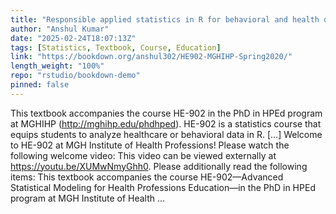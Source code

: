 ```yaml
---
title: "Responsible applied statistics in R for behavioral and health data"
author: "Anshul Kumar"
date: "2025-02-24T18:07:13Z"
tags: [Statistics, Textbook, Course, Education]
link: "https://bookdown.org/anshul302/HE902-MGHIHP-Spring2020/"
length_weight: "100%"
repo: "rstudio/bookdown-demo"
pinned: false
---
```


This textbook accompanies the course HE-902 in the PhD in HPEd program at MGHIHP (http://mghihp.edu/phdhped). HE-902 is a statistics course that equips students to analyze healthcare or behavioral data in R. [...] Welcome to HE-902 at MGH Institute of Health Professions! Please watch the following welcome video: This video can be viewed externally at https://youtu.be/XUMwNmyGhh0. Please additionally read the following items: This textbook accompanies the course HE-902—Advanced Statistical Modeling for Health Professions Education—in the PhD in HPEd program at MGH Institute of Health ...
